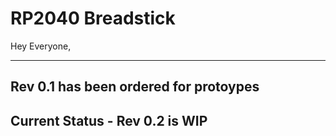 # RP2040 Breadstick

Hey Everyone,




---


## Rev 0.1 has been ordered for protoypes
## Current Status - Rev 0.2 is WIP